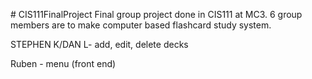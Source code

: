 

\# CIS111FinalProject
Final group project done in CIS111 at MC3. 6 group members are to make computer based flashcard study system. 

STEPHEN K/DAN L- add, edit, delete decks


Ruben - menu (front end)
